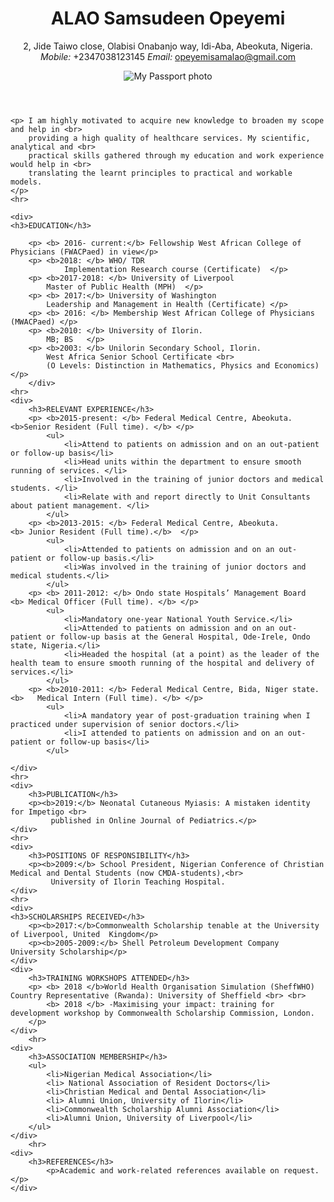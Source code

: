 <title>My CV</title>
</head>
<body> <link rel="stylesheet" href="styles.css">
    <header>
        <h1> ALAO Samsudeen Opeyemi </h1>
        <p> 2, Jide Taiwo close, Olabisi Onabanjo way, Idi-Aba, Abeokuta, Nigeria. <br>
               <em>Mobile:</em>  +2347038123145 <em>Email:</em> <a href="">opeyemisamalao@gmail.com</a> 
        </p> 
        <img src="https://res.cloudinary.com/opystar/image/upload/v1566606360/samples/Opeyemi%27s%20images/My_Passport_photo_tfewoj.jpg" alt="My Passport photo">
    </header>
    
    <p> I am highly motivated to acquire new knowledge to broaden my scope and help in <br>
        providing a high quality of healthcare services. My scientific, analytical and <br>
        practical skills gathered through my education and work experience would help in <br>
        translating the learnt principles to practical and workable models.
    </p>
    <hr>
   
    <div>
    <h3>EDUCATION</h3>
    
        <p> <b> 2016- current:</b> Fellowship West African College of Physicians (FWACPaed) in view</p> 
        <p> <b>2018: </b> WHO/ TDR 
                Implementation Research course (Certificate)  </p>
        <p> <b>2017-2018: </b> University of Liverpool
            Master of Public Health (MPH)  </p>
        <p> <b> 2017:</b> University of Washington
            Leadership and Management in Health (Certificate) </p>
        <p> <b> 2016: </b> Membership West African College of Physicians (MWACPaed) </p>
        <p> <b>2010: </b> University of Ilorin.	   
            MB; BS   </p>
        <p> <b>2003: </b> Unilorin Secondary School, Ilorin.	
            West Africa Senior School Certificate <br>
            (O Levels: Distinction in Mathematics, Physics and Economics) </p>
        </div>
    <hr>
    <div>
        <h3>RELEVANT EXPERIENCE</h3>
        <p> <b>2015-present: </b> Federal Medical Centre, Abeokuta.	<b>Senior Resident (Full time). </b> </p> 
            <ul> 
                <li>Attend to patients on admission and on an out-patient or follow-up basis</li>                                  
                <li>Head units within the department to ensure smooth running of services. </li>
                <li>Involved in the training of junior doctors and medical students. </li>
                <li>Relate with and report directly to Unit Consultants about patient management. </li> 
            </ul>
        <p> <b>2013-2015: </b> Federal Medical Centre, Abeokuta.		<b> Junior Resident (Full time).</b>  </p>		 
            <ul>
                <li>Attended to patients on admission and on an out-patient or follow-up basis.</li>
                <li>Was involved in the training of junior doctors and medical students.</li>
            </ul> 
        <p> <b> 2011-2012: </b> Ondo state Hospitals’ Management Board 	<b> Medical Officer (Full time). </b> </p>
            <ul>
                <li>Mandatory one-year National Youth Service.</li>
                <li>Attended to patients on admission and on an out-patient or follow-up basis at the General Hospital, Ode-Irele, Ondo state, Nigeria.</li>
                <li>Headed the hospital (at a point) as the leader of the health team to ensure smooth running of the hospital and delivery of services.</li>
            </ul> 		       
        <p> <b>2010-2011: </b> Federal Medical Centre, Bida, Niger state. <b>	Medical Intern (Full time). </b> </p>  
            <ul>
                <li>A mandatory year of post-graduation training when I practiced under supervision of senior doctors.</li>
                <li>I attended to patients on admission and on an out-patient or follow-up basis</li>
            </ul>
            
    </div>
    <hr>
    <div>
        <h3>PUBLICATION</h3>
        <p><b>2019:</b> Neonatal Cutaneous Myiasis: A mistaken identity for Impetigo <br>
             published in Online Journal of Pediatrics.</p>
    </div>
    <hr>
    <div> 
        <h3>POSITIONS OF RESPONSIBILITY</h3>
        <p><b>2009:</b> School President, Nigerian Conference of Christian Medical and Dental Students (now CMDA-students),<br>
             University of Ilorin Teaching Hospital.
    </div>
    <hr>
    <div>
    <h3>SCHOLARSHIPS RECEIVED</h3>
        <p><b>2017:</b>Commonwealth Scholarship tenable at the University of Liverpool, United	Kingdom</p>
        <p><b>2005-2009:</b> Shell Petroleum Development Company University Scholarship</p>
    </div>
    <div>
        <h3>TRAINING WORKSHOPS ATTENDED</h3>
        <p> <b> 2018 </b>World Health Organisation Simulation (SheffWHO) Country Representative (Rwanda): University of Sheffield <br> <br>
            <b> 2018 </b> -Maximising your impact: training for development workshop by Commonwealth Scholarship Commission, London.
        </p>
    </div>
        <hr>
    <div>
        <h3>ASSOCIATION MEMBERSHIP</h3>
        <ul>
            <li>Nigerian Medical Association</li>
            <li> National Association of Resident Doctors</li>
            <li>Christian Medical and Dental Association</li>
            <li> Alumni Union, University of Ilorin</li>
            <li>Commonwealth Scholarship Alumni Association</li>
            <li>Alumni Union, University of Liverpool</li>
        </ul>
    </div>
        <hr>
    <div> 
        <h3>REFERENCES</h3>
            <p>Academic and work-related references available on request.</p>
    </div>
</body>
</html>
